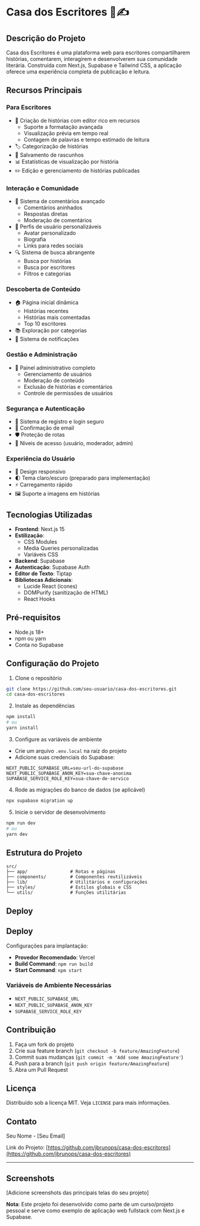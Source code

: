 # Casa dos Escritores 📖✍️

## Descrição do Projeto

Casa dos Escritores é uma plataforma web para escritores compartilharem histórias, comentarem, interagirem e desenvolverem sua comunidade literária. Construída com Next.js, Supabase e Tailwind CSS, a aplicação oferece uma experiência completa de publicação e leitura.

## Recursos Principais

### Para Escritores

-   📝 Criação de histórias com editor rico em recursos
    -   Suporte a formatação avançada
    -   Visualização prévia em tempo real
    -   Contagem de palavras e tempo estimado de leitura
-   🏷️ Categorização de histórias
-   💾 Salvamento de rascunhos
-   📊 Estatísticas de visualização por história
-   ✏️ Edição e gerenciamento de histórias publicadas

### Interação e Comunidade

-   💬 Sistema de comentários avançado
    -   Comentários aninhados
    -   Respostas diretas
    -   Moderação de comentários
-   👥 Perfis de usuário personalizáveis
    -   Avatar personalizado
    -   Biografia
    -   Links para redes sociais
-   🔍 Sistema de busca abrangente
    -   Busca por histórias
    -   Busca por escritores
    -   Filtros e categorias

### Descoberta de Conteúdo

-   🏠 Página inicial dinâmica
    -   Histórias recentes
    -   Histórias mais comentadas
    -   Top 10 escritores
-   📚 Exploração por categorias
-   🔔 Sistema de notificações

### Gestão e Administração

-   👑 Painel administrativo completo
    -   Gerenciamento de usuários
    -   Moderação de conteúdo
    -   Exclusão de histórias e comentários
    -   Controle de permissões de usuários

### Segurança e Autenticação

-   🔐 Sistema de registro e login seguro
-   📧 Confirmação de email
-   🛡️ Proteção de rotas
-   👮 Níveis de acesso (usuário, moderador, admin)

### Experiência do Usuário

-   📱 Design responsivo
-   🌓 Tema claro/escuro (preparado para implementação)
-   ⚡ Carregamento rápido
-   🖼️ Suporte a imagens em histórias

## Tecnologias Utilizadas

-   **Frontend**: Next.js 15
-   **Estilização**:
    -   CSS Modules
    -   Media Queries personalizadas
    -   Variáveis CSS
-   **Backend**: Supabase
-   **Autenticação**: Supabase Auth
-   **Editor de Texto**: Tiptap
-   **Bibliotecas Adicionais**:
    -   Lucide React (ícones)
    -   DOMPurify (sanitização de HTML)
    -   React Hooks

## Pré-requisitos

-   Node.js 18+
-   npm ou yarn
-   Conta no Supabase

## Configuração do Projeto

1. Clone o repositório

```bash
git clone https://github.com/seu-usuario/casa-dos-escritores.git
cd casa-dos-escritores
```

2. Instale as dependências

```bash
npm install
# ou
yarn install
```

3. Configure as variáveis de ambiente

-   Crie um arquivo `.env.local` na raiz do projeto
-   Adicione suas credenciais do Supabase:

```
NEXT_PUBLIC_SUPABASE_URL=seu-url-do-supabase
NEXT_PUBLIC_SUPABASE_ANON_KEY=sua-chave-anonima
SUPABASE_SERVICE_ROLE_KEY=sua-chave-de-servico
```

4. Rode as migrações do banco de dados (se aplicável)

```bash
npx supabase migration up
```

5. Inicie o servidor de desenvolvimento

```bash
npm run dev
# ou
yarn dev
```

## Estrutura do Projeto

```
src/
├── app/                # Rotas e páginas
├── components/         # Componentes reutilizáveis
├── lib/                # Utilitários e configurações
├── styles/             # Estilos globais e CSS
└── utils/              # Funções utilitárias
```

## Deploy

## Deploy

Configurações para implantação:

-   **Provedor Recomendado**: Vercel
-   **Build Command**: `npm run build`
-   **Start Command**: `npm start`

### Variáveis de Ambiente Necessárias

-   `NEXT_PUBLIC_SUPABASE_URL`
-   `NEXT_PUBLIC_SUPABASE_ANON_KEY`
-   `SUPABASE_SERVICE_ROLE_KEY`

## Contribuição

1. Faça um fork do projeto
2. Crie sua feature branch (`git checkout -b feature/AmazingFeature`)
3. Commit suas mudanças (`git commit -m 'Add some AmazingFeature'`)
4. Push para a branch (`git push origin feature/AmazingFeature`)
5. Abra um Pull Request

## Licença

Distribuído sob a licença MIT. Veja `LICENSE` para mais informações.

## Contato

Seu Nome - [Seu Email]

Link do Projeto: [https://github.com/jbrunops/casa-dos-escritores](https://github.com/jbrunops/casa-dos-escritores)

---

## Screenshots

[Adicione screenshots das principais telas do seu projeto]

**Nota**: Este projeto foi desenvolvido como parte de um curso/projeto pessoal e serve como exemplo de aplicação web fullstack com Next.js e Supabase.
